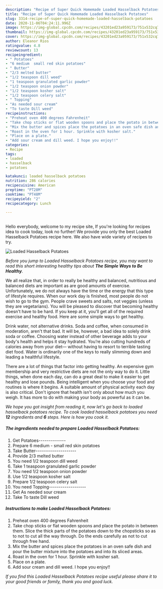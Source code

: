 ```yaml
---
description: "Recipe of Super Quick Homemade Loaded Hasselback Potatoes"
title: "Recipe of Super Quick Homemade Loaded Hasselback Potatoes"
slug: 3314-recipe-of-super-quick-homemade-loaded-hasselback-potatoes
date: 2020-11-06T04:24:11.996Z
image: https://img-global.cpcdn.com/recipes/43201ed23a959173/751x532cq70/loaded-hasselback-potatoes-recipe-main-photo.jpg
thumbnail: https://img-global.cpcdn.com/recipes/43201ed23a959173/751x532cq70/loaded-hasselback-potatoes-recipe-main-photo.jpg
cover: https://img-global.cpcdn.com/recipes/43201ed23a959173/751x532cq70/loaded-hasselback-potatoes-recipe-main-photo.jpg
author: Eleanor Rios
ratingvalue: 4.8
reviewcount: 13
recipeingredient:
- " Potatoes"
- "6 medium  small red skin potatoes"
- " Butter"
- "2/3 melted butter"
- "1/2 teaspoon dill weed"
- "1 teaspoon granulated garlic powder"
- "1/2 teaspoon onion powder"
- "1/2 teaspoon kosher salt"
- "1/2 teaspoon celery salt"
- " Topping"
- "As needed sour cream"
- "To taste Dill weed"
recipeinstructions:
- "Preheat oven 400 degrees Fahrenheit"
- "Take chop sticks or flat wooden spoons and place the potato in between them. Slice the thick parts of the potatoes down to the chopsticks so as to not to cut all the way through. Do the ends carefully as not to cut through free hand."
- "Mix the butter and spices place the potatoes in an oven safe dish and pour the butter mixture into the potatoes and into its sliced areas."
- "Roast in the oven for 1 hour. Sprinkle with kosher salt."
- "Place on a plate."
- "Add sour cream and dill weed. I hope you enjoy!!"
categories:
- Recipe
tags:
- loaded
- hasselback
- potatoes

katakunci: loaded hasselback potatoes 
nutrition: 286 calories
recipecuisine: American
preptime: "PT28M"
cooktime: "PT48M"
recipeyield: "2"
recipecategory: Lunch

---
```

<br>
Hello everybody, welcome to my recipe site, If you're looking for recipes idea to cook today, look no further! We provide you only the best Loaded Hasselback Potatoes recipe here. We also have wide variety of recipes to try.
<br>


![Loaded Hasselback Potatoes](https://img-global.cpcdn.com/recipes/43201ed23a959173/751x532cq70/loaded-hasselback-potatoes-recipe-main-photo.jpg)

<i>Before you jump to Loaded Hasselback Potatoes recipe, you may want to read this short interesting healthy tips about <strong>The Simple Ways to Be Healthy</strong>.</i>

We all realize that, in order to really be healthy and balanced, nutritious and balanced diets are important as are good amounts of exercise. Unfortunately, we do not always have the time or the energy that this type of lifestyle requires. When our work day is finished, most people do not wish to go to the gym. People crave sweets and salts, not veggies (unless they are vegetarians). You will be pleased to discover that becoming healthy doesn't have to be hard. If you keep at it, you'll get all of the required exercise and healthy food. Here are some simple ways to get healthy.

Drink water, not alternative drinks. Soda and coffee, when consumed in moderation, aren't that bad. It will be, however, a bad idea to solely drink soda or coffee. Choosing water instead of other beverage adds to your body's health and helps it stay hydrated. You’re also cutting hundreds of calories away from your diet— without having to resort to terrible tasting diet food. Water is ordinarily one of the keys to really slimming down and leading a healthful lifestyle.

There are a lot of things that factor into getting healthy. An expensive gym membership and very restrictive diets are not the only way to do it. Little things, when done each day, can do a great deal to make it easier to get healthy and lose pounds. Being intelligent when you choose your food and routines is where it begins. A suitable amount of physical activity each day is also critical. Don't ignore that health isn't only about how much you weigh. It has more to do with making your body as powerful as it can be. 


<i>We hope you got insight from reading it, now let's go back to loaded hasselback potatoes recipe. To cook loaded hasselback potatoes you need <strong>12</strong> ingredients and <strong>6</strong> steps. Here is how you cook it.
</i>

##### The ingredients needed to prepare Loaded Hasselback Potatoes:

1. Get  Potatoes--------------
1. Prepare 6 medium - small red skin potatoes
1. Take  Butter---------------------
1. Provide 2/3 melted butter
1. You need 1/2 teaspoon dill weed
1. Take 1 teaspoon granulated garlic powder
1. You need 1/2 teaspoon onion powder
1. Use 1/2 teaspoon kosher salt
1. Prepare 1/2 teaspoon celery salt
1. You need  Topping-------------------
1. Get As needed sour cream
1. Take To taste Dill weed


##### Instructions to make Loaded Hasselback Potatoes:

1. Preheat oven 400 degrees Fahrenheit
1. Take chop sticks or flat wooden spoons and place the potato in between them. Slice the thick parts of the potatoes down to the chopsticks so as to not to cut all the way through. Do the ends carefully as not to cut through free hand.
1. Mix the butter and spices place the potatoes in an oven safe dish and pour the butter mixture into the potatoes and into its sliced areas.
1. Roast in the oven for 1 hour. Sprinkle with kosher salt.
1. Place on a plate.
1. Add sour cream and dill weed. I hope you enjoy!!


<i>If you find this Loaded Hasselback Potatoes recipe useful please share it to your good friends or family, thank you and good luck.</i>
